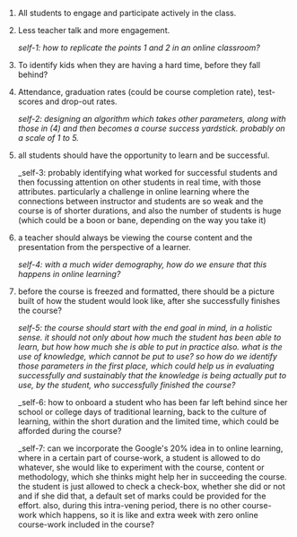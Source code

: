 1. All students to engage and participate actively in the class.

2. Less teacher talk and more engagement.

    _self-1: how to replicate the points 1 and 2 in an online classroom?_

3. To identify kids when they are having a hard time, before they fall behind?

4. Attendance, graduation rates (could be course completion rate), test-scores and drop-out rates.

     _self-2: designing an algorithm which takes other parameters, along with those in (4) and then becomes a course success yardstick. probably on a scale of 1 to 5._

5. all students should have the opportunity to learn and be successful.

    _self-3: probably identifying what worked for successful students and then focussing attention on other students in real time, with those attributes. particularly a challenge in online learning where the connections between instructor and students are so weak and the course is of shorter durations, and also the number of students is huge (which could be a boon or bane, depending on the way you take it)

6. a teacher should always be viewing the course content and the presentation from the perspective of a learner.

    _self-4: with a much wider demography, how do we ensure that this happens in online learning?_

7. before the course is freezed and formatted, there should be a picture built of how the student would look like, after she successfully finishes the course?

    _self-5: the course should start with the end goal in mind, in a holistic sense. it should not only about how much the student has been able to learn, but how how much she is able to put in practice also. what is the use of knowledge, which cannot be put to use? so how do we identify those parameters in the first place, which could help us in evaluating successfully and sustainably that the knowledge is being actually put to use, by the student, who successfully finished the course?_

    _self-6: how to onboard a student who has been far left behind since her school or college days of traditional learning, back to the culture of learning, within the short duration and the limited time, which could be afforded during the course?

    _self-7: can we incorporate the Google's 20% idea in to online learning, where in a certain part of course-work, a student is allowed to do whatever, she would like to experiment with the course, content or methodology, which she thinks might help her in succeeding the course. the student is just allowed to check a check-box, whether she did or not and if she did that, a default set of marks could be provided for the effort. also, during this intra-vening period, there is no other course-work which happens, so it is like and extra week with zero online course-work included in the course?
